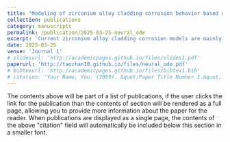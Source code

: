 ```yaml
---
title: "Modeling of zirconium alloy cladding corrosion behavior based on neural ordinary differential equation"
collection: publications
category: manuscripts
permalink: /publication/2025-03-25-neural_ode
excerpt: 'Current zirconium alloy cladding corrosion models are mainly semi-empirical and show significant dispersion when compared to measured data. This study introduces neural ordinary differential equation (neural ODE) to model corrosion behavior, utilizing data-model fusion approach for network training. Initially, a semi-empirical model for zirconium alloy cladding corrosion is established through differential evolution algorithm, generating a large dataset for pre-training the neural network. The network is then fine-tuned using measured data. These methods effectively address the challenges of sparse cladding corrosion data and data available only at fixed time points, resulting in a more accurate model. The results show that the differential evolution algorithm can identify a set of appropriate parameters for the semi-empirical model, achieving a standard deviation of 0.040. The neural ODE model demonstrates even higher accuracy, reducing the standard deviation to 0.031 and improving accuracy by approximately 25%. Additionally, the model demonstrates excellent generalization capacity on other time points and new power histories.'
date: 2025-03-25
venue: 'Journal 1'
# slidesurl: 'http://academicpages.github.io/files/slides1.pdf'
paperurl: 'http://taozhan18.github.io/files/neural_ode.pdf'
# bibtexurl: 'http://academicpages.github.io/files/bibtex1.bib'
# citation: 'Your Name, You. (2009). &quot;Paper Title Number 1.&quot; <i>Journal 1</i>. 1(1).'
---
```

The contents above will be part of a list of publications, if the user clicks the link for the publication than the contents of section will be rendered as a full page, allowing you to provide more information about the paper for the reader. When publications are displayed as a single page, the contents of the above "citation" field will automatically be included below this section in a smaller font.

